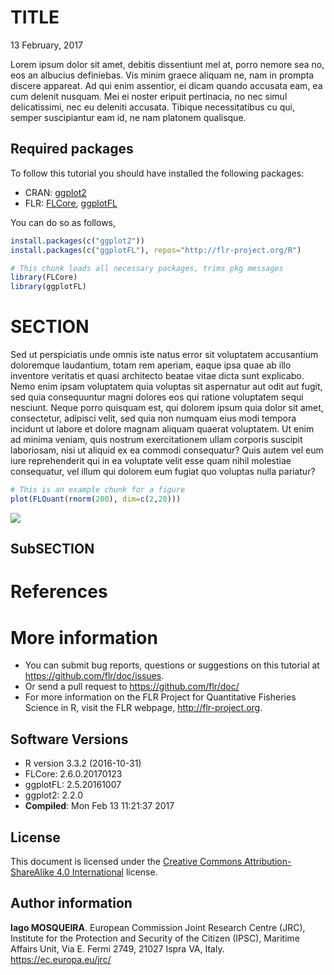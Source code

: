TITLE
================
13 February, 2017

Lorem ipsum dolor sit amet, debitis dissentiunt mel at, porro nemore sea no, eos an albucius definiebas. Vis minim graece aliquam ne, nam in prompta discere appareat. Ad qui enim assentior, ei dicam quando accusata eam, ea cum delenit nusquam. Mei ei noster eripuit pertinacia, no nec simul delicatissimi, nec eu deleniti accusata. Tibique necessitatibus cu qui, semper suscipiantur eam id, ne nam platonem qualisque.

Required packages
-----------------

To follow this tutorial you should have installed the following packages:

-   CRAN: [ggplot2](https://cran.r-project.org/web/packages/ggplot2/index.html)
-   FLR: [FLCore](http://www.flr-project.org/FLCore/), [ggplotFL](http://www.flr-project.org/ggplotFL/)

You can do so as follows,

``` r
install.packages(c("ggplot2"))
install.packages(c("ggplotFL"), repos="http://flr-project.org/R")
```

``` r
# This chunk loads all necessary packages, trims pkg messages
library(FLCore)
library(ggplotFL)
```

SECTION
=======

Sed ut perspiciatis unde omnis iste natus error sit voluptatem accusantium doloremque laudantium, totam rem aperiam, eaque ipsa quae ab illo inventore veritatis et quasi architecto beatae vitae dicta sunt explicabo. Nemo enim ipsam voluptatem quia voluptas sit aspernatur aut odit aut fugit, sed quia consequuntur magni dolores eos qui ratione voluptatem sequi nesciunt. Neque porro quisquam est, qui dolorem ipsum quia dolor sit amet, consectetur, adipisci velit, sed quia non numquam eius modi tempora incidunt ut labore et dolore magnam aliquam quaerat voluptatem. Ut enim ad minima veniam, quis nostrum exercitationem ullam corporis suscipit laboriosam, nisi ut aliquid ex ea commodi consequatur? Quis autem vel eum iure reprehenderit qui in ea voluptate velit esse quam nihil molestiae consequatur, vel illum qui dolorem eum fugiat quo voluptas nulla pariatur?

``` r
# This is an example chunk for a figure
plot(FLQuant(rnorm(200), dim=c(2,20)))
```

<img src="The_ggplotFL_package_ggplot2_for_FLR_files/figure-markdown_github/figA-1.png" style="display: block; margin: auto;" />

SubSECTION
----------

References
==========

More information
================

-   You can submit bug reports, questions or suggestions on this tutorial at <https://github.com/flr/doc/issues>.
-   Or send a pull request to <https://github.com/flr/doc/>
-   For more information on the FLR Project for Quantitative Fisheries Science in R, visit the FLR webpage, <http://flr-project.org>.

Software Versions
-----------------

-   R version 3.3.2 (2016-10-31)
-   FLCore: 2.6.0.20170123
-   ggplotFL: 2.5.20161007
-   ggplot2: 2.2.0
-   **Compiled**: Mon Feb 13 11:21:37 2017

License
-------

This document is licensed under the [Creative Commons Attribution-ShareAlike 4.0 International](https://creativecommons.org/licenses/by-sa/4.0) license.

Author information
------------------

**Iago MOSQUEIRA**. European Commission Joint Research Centre (JRC), Institute for the Protection and Security of the Citizen (IPSC), Maritime Affairs Unit, Via E. Fermi 2749, 21027 Ispra VA, Italy. <https://ec.europa.eu/jrc/>
